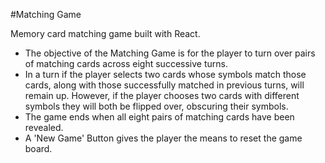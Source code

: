 #Matching Game

Memory card matching game built with React.
- The objective of the Matching Game is for the player to turn over pairs of matching cards across eight successive turns. 
- In a turn if the player selects two cards whose symbols match those cards, along with those successfully matched in previous turns, will remain up. However, if the player chooses two cards with different symbols they will both be flipped over, obscuring their symbols.
- The game ends when all eight pairs of matching cards have been revealed. 
- A 'New Game' Button gives the player the means to reset the game board.
